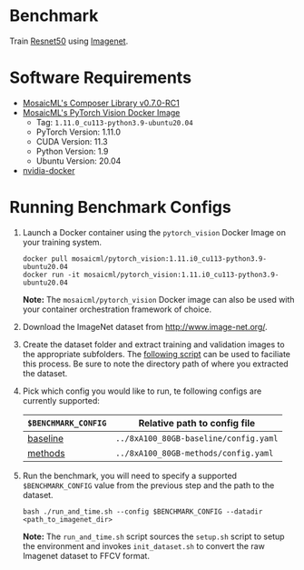 # Benchmark

Train [Resnet50](https://github.com/mlcommons/training/tree/master/image_classification) using [Imagenet](http://image-net.org/).

# Software Requirements

* [MosaicML's Composer Library v0.7.0-RC1](https://github.com/mosaicml/composer/tree/v0.7.0-RC1)
* [MosaicML's PyTorch Vision Docker Image](https://hub.docker.com/r/mosaicml/pytorch_vision/tags)
   * Tag: `1.11.0_cu113-python3.9-ubuntu20.04`
   * PyTorch Version: 1.11.0
   * CUDA Version: 11.3
   * Python Version: 1.9
   * Ubuntu Version: 20.04
* [nvidia-docker](https://github.com/NVIDIA/nvidia-docker)

# Running Benchmark Configs

1. Launch a Docker container using the `pytorch_vision` Docker Image on your training system.
   
   ```
   docker pull mosaicml/pytorch_vision:1.11.i0_cu113-python3.9-ubuntu20.04
   docker run -it mosaicml/pytorch_vision:1.11.i0_cu113-python3.9-ubuntu20.04
   ``` 
   **Note:** The `mosaicml/pytorch_vision` Docker image can also be used with your container orchestration framework of choice.

1. Download the ImageNet dataset from http://www.image-net.org/.

1. Create the dataset folder and extract training and validation images to the appropriate subfolders.
   The [following script](https://github.com/pytorch/examples/blob/main/imagenet/extract_ILSVRC.sh) can be used to faciliate this process.
   Be sure to note the directory path of where you extracted the dataset.

1. Pick which config you would like to run, te following configs are currently supported:
   
   | `$BENCHMARK_CONFIG` | Relative path to config file |
   | --- | --- |
   | [baseline](../8xA100_80GB-baseline/config.yaml) | `../8xA100_80GB-baseline/config.yaml` |
   | [methods](../8xA100_80GB-methods/config.yaml) | `../8xA100_80GB-methods/config.yaml` |


1. Run the benchmark, you will need to specify a supported `$BENCHMARK_CONFIG` value from the previous step and the path to the dataset.

   ```
   bash ./run_and_time.sh --config $BENCHMARK_CONFIG --datadir <path_to_imagenet_dir> 
   ```
   
   **Note:** The `run_and_time.sh` script sources the `setup.sh` script to setup the environment and invokes `init_dataset.sh` to convert the 
   raw Imagenet dataset to FFCV format.



